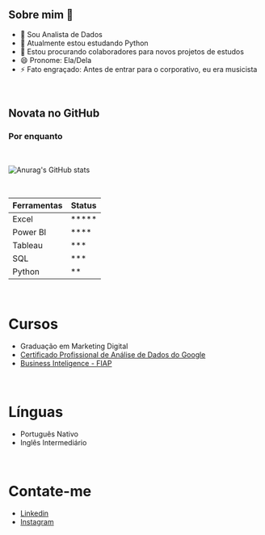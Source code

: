 ## Sobre mim 👋


- 🔭 Sou Analista de Dados
- 🌱 Atualmente estou estudando Python
- 👯 Estou procurando colaboradores para novos projetos de estudos
- 😄 Pronome: Ela/Dela
- ⚡ Fato engraçado: Antes de entrar para o corporativo, eu era musicista

<br>

## Novata no GitHub
### Por enquanto

<br>

![Anurag's GitHub stats](https://github-readme-stats.vercel.app/api?username=apeferes&show_icons=true&theme=dracula)

<br>

Ferramentas| Status
---------  | ------
Excel      | *****
Power BI   | ****
Tableau    | ***
SQL        | ***
Python     | **

<br>

# Cursos

* Graduação em Marketing Digital
* [Certificado Profissional de Análise de Dados do Google](https://www.credly.com/badges/fc98370e-6788-4b52-aba5-e43704ace98f/linked_in_profile)
* [Business Inteligence - FIAP](https://on.fiap.com.br/pluginfile.php/1/local_nanocourses/certificado_nanocourse/76959/d44d4e1119971e39b29db382db285eb7/certificado.png)

<br>

# Línguas
* Português Nativo
* Inglês Intermediário

<br>

# Contate-me



* [Linkedin](https://www.linkedin.com/in/anapaulaferes/)
* [Instagram](https://instagram.com/apeferes)